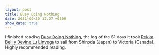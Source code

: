 ```yaml
---
layout: post
title: Busy Doing Nothing
date: 2021-06-26 15:57 +0200
show_date: true
---
```


I finished reading [Busy Doing
Nothing](https://hundredrabbits.itch.io/busy-doing-nothing), the log of the 51
days it took [Rekka Bell y Devine Lu Linvega](https://100r.co) to sail from Shinoda (Japan) to
Victoria (Canada). Highly recommended reading.
